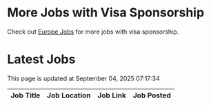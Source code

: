 # More Jobs with Visa Sponsorship

Check out [Europe Jobs](https://github.com/sureshparimi/europejobs#latest-jobs) for more jobs with visa sponsorship.

# Latest Jobs

This page is updated at September 04, 2025 07:17:34

| Job Title | Job Location | Job Link | Job Posted |
| --- | --- | --- | --- |
